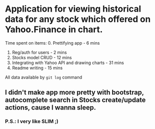 # Application for viewing historical data for any stock which offered on Yahoo.Finance in chart.
Time spent on items:
0. Prettifying app - 6 mins
1. Reg/auth for users - 2 mins
2. Stocks model CRUD - 12 mins
3. Integrating with Yahoo API and drawing charts - 31 mins
4. Readme writing - 15 mins

All data available by `git log` command
## I didn't make app more pretty with bootstrap, autocomplete search in Stocks create/update actions, cause I wanna sleep.
### P.S.: I very like SLIM ;)


